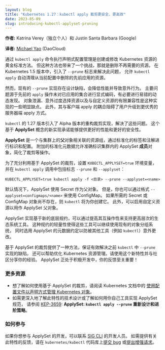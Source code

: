 ```yaml
---
layout: blog
title: "Kubernetes 1.27：kubectl apply 裁剪更安全、更高效"
date: 2023-05-09
slug: introducing-kubectl-applyset-pruning
---
```


**作者:** Katrina Verey（独立个人）和 Justin Santa Barbara (Google)

**译者:** [Michael Yao](https://github.com/windsonsea) (DaoCloud)

通过 `kubectl apply` 命令执行声明式配置管理是创建或修改 Kubernetes 资源的黄金标准方法。
但这种方法也带来了一个挑战，那就是删除不再需要的资源。
在 Kubernetes 1.5 版本中，引入了 `--prune` 标志来解决此问题，
允许 `kubectl apply` 自动清理从当前配置中删除的先前应用的资源。

然而，现有的 `--prune` 实现存在设计缺陷，会降低性能并导致意外行为。
主要问题源于先前的 `apply` 操作未对已应用的集合进行显式编码，有必要进行易错的动态发现。
对象泄漏、意外过度选择资源以及与自定义资源的有限兼容性是这种实现的一些明显缺点。
此外，其与客户端 apply 的耦合阻碍了用户升级到更优秀的服务器端 apply 方式。

`kubectl` 的 1.27 版本引入了 Alpha 版本的重构裁剪实现，解决了这些问题。
这个基于 **ApplySet** 概念的新实现承诺能够提供更好的性能和更好的安全性。

**ApplySet** 是一个与集群上的**父**对象相关联的资源组，通过标准化的标签和注解进行标识和配置。
附加的标准化元数据允许准确标识集群内的 ApplySet **成员**对象，简化了裁剪等操作。

为了充分利用基于 ApplySet 的裁剪，设置 `KUBECTL_APPLYSET=true` 环境变量，
并在 `kubectl apply` 调用中包括标志 `--prune` 和 `--applyset`：

```shell
KUBECTL_APPLYSET=true kubectl apply -f <目录> --prune --applyset=<name>
```

默认情况下，ApplySet 使用 Secret 作为父对象。
但是，你也可以通过格式 `--applyset=configmaps/<name>` 来使用 ConfigMap。
如果所需的 Secret 或 ConfigMap 对象尚不存在，则 `kubectl` 将为你创建它。
此外，可以启用自定义资源以用作 ApplySet 父对象。

ApplySet 实现基于新的底层规约，可以通过提高其互操作性来支持更高层次的生态系统工具。
这种规约的轻量性使得这些工具可以继续使用现有的对象分组系统，
同时选用 ApplySet 的元数据约定以防被其他工具（例如 `kubectl`）意外更改。

基于 ApplySet 的裁剪提供了一种方法，保证有效解决之前 `kubectl` 中 `--prune` 实现的缺陷，
还可以帮助优化 Kubernetes 资源管理。请使用这个新特性并与社区分享你的经验。
ApplySet 正处于积极开发中，你的反馈至关重要！

### 更多资源

- 想了解如何使用基于 ApplySet 的裁剪，请阅读 Kubernetes 文档中的
  [使用配置文件以声明方式管理 Kubernetes 对象](/zh-cn/docs/tasks/manage-kubernetes-objects/declarative-config/)。
- 如需更深入地了解此特性的技术设计或了解如何用你自己工具实现 ApplySet 规范，
  请参阅 [KEP-3659](https://git.k8s.io/enhancements/keps/sig-cli/3659-kubectl-apply-prune/README.md):
  **ApplySet: `kubectl apply --prune` 重新设计和进阶策略**。

### 如何参与

如果你想参与 ApplySet 的开发，可以联系 [SIG CLI](https://git.k8s.io/community/sig-cli) 的开发人员。
如需提供有关此特性的反馈，请在 `kubernetes/kubectl`
代码库上[提交 bug](https://github.com/kubernetes/kubectl/issues/new?assignees=knverey,justinsb&labels=kind%2Fbug&template=bug-report.md)
或[提出增强请求](https://github.com/kubernetes/kubectl/issues/new?assignees=knverey,justinsb&labels=kind%2Fbug&template=enhancement.md)。
